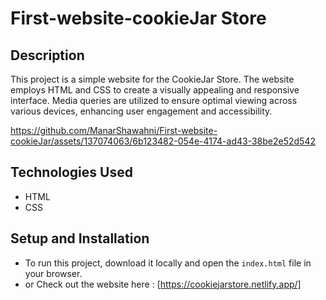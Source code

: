 # First-website-cookieJar Store

## Description

This project is a simple website for the CookieJar Store. The website employs HTML and CSS to create a visually appealing and responsive interface. Media queries are utilized to ensure optimal viewing across various devices, enhancing user engagement and accessibility.

https://github.com/ManarShawahni/First-website-cookieJar/assets/137074063/6b123482-054e-4174-ad43-38be2e52d542


## Technologies Used
- HTML
- CSS

## Setup and Installation
- To run this project, download it locally and open the `index.html` file in your browser.
- or Check out the website here : [https://cookiejarstore.netlify.app/]
